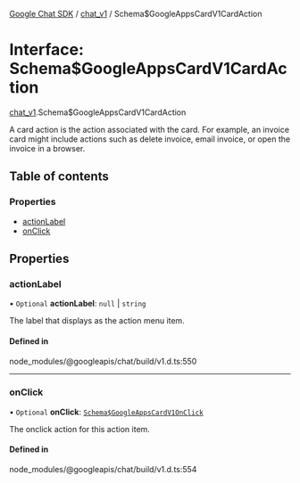 [Google Chat SDK](../README.md) / [chat\_v1](../modules/chat_v1.md) / Schema$GoogleAppsCardV1CardAction

# Interface: Schema$GoogleAppsCardV1CardAction

[chat_v1](../modules/chat_v1.md).Schema$GoogleAppsCardV1CardAction

A card action is the action associated with the card. For example, an invoice card might include actions such as delete invoice, email invoice, or open the invoice in a browser.

## Table of contents

### Properties

- [actionLabel](chat_v1.Schema_GoogleAppsCardV1CardAction.md#actionlabel)
- [onClick](chat_v1.Schema_GoogleAppsCardV1CardAction.md#onclick)

## Properties

### actionLabel

• `Optional` **actionLabel**: ``null`` \| `string`

The label that displays as the action menu item.

#### Defined in

node_modules/@googleapis/chat/build/v1.d.ts:550

___

### onClick

• `Optional` **onClick**: [`Schema$GoogleAppsCardV1OnClick`](chat_v1.Schema_GoogleAppsCardV1OnClick.md)

The onclick action for this action item.

#### Defined in

node_modules/@googleapis/chat/build/v1.d.ts:554
